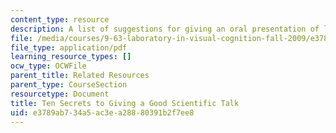 ```yaml
---
content_type: resource
description: A list of suggestions for giving an oral presentation of literature review.
file: /media/courses/9-63-laboratory-in-visual-cognition-fall-2009/e3789ab734a5ac3ea28880391b2f7ee8_MIT9_63F09_rr05.pdf
file_type: application/pdf
learning_resource_types: []
ocw_type: OCWFile
parent_title: Related Resources
parent_type: CourseSection
resourcetype: Document
title: Ten Secrets to Giving a Good Scientific Talk
uid: e3789ab7-34a5-ac3e-a288-80391b2f7ee8
---
```

